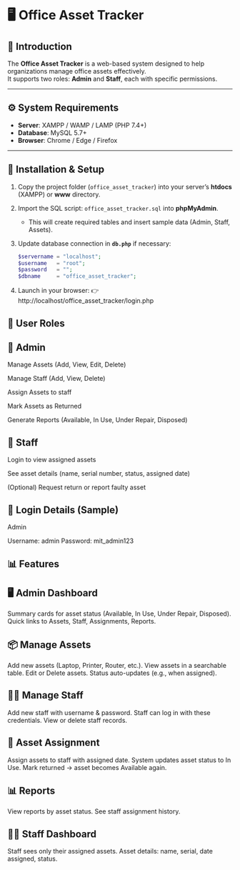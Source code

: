 # 🖥️ Office Asset Tracker

## 📌 Introduction
The **Office Asset Tracker** is a web-based system designed to help organizations manage office assets effectively.  
It supports two roles: **Admin** and **Staff**, each with specific permissions.

---

## ⚙️ System Requirements
- **Server**: XAMPP / WAMP / LAMP (PHP 7.4+)  
- **Database**: MySQL 5.7+  
- **Browser**: Chrome / Edge / Firefox  

---

## 🚀 Installation & Setup
1. Copy the project folder (`office_asset_tracker`) into your server’s **htdocs** (XAMPP) or **www** directory.  
2. Import the SQL script: `office_asset_tracker.sql` into **phpMyAdmin**.  
   - This will create required tables and insert sample data (Admin, Staff, Assets).  
3. Update database connection in **`db.php`** if necessary:  

   ```php
   $servername = "localhost";
   $username   = "root";
   $password   = "";
   $dbname     = "office_asset_tracker";

4. Launch in your browser:
👉 http://localhost/office_asset_tracker/login.php

## 👥 User Roles
## 🔹 Admin

Manage Assets (Add, View, Edit, Delete)

Manage Staff (Add, View, Delete)

Assign Assets to staff

Mark Assets as Returned

Generate Reports (Available, In Use, Under Repair, Disposed)

## 🔹 Staff

Login to view assigned assets

See asset details (name, serial number, status, assigned date)

(Optional) Request return or report faulty asset

## 🔑 Login Details (Sample)

Admin

Username: admin
Password: mit_admin123

## 📊 Features
## 🖥 Admin Dashboard

Summary cards for asset status (Available, In Use, Under Repair, Disposed).
Quick links to Assets, Staff, Assignments, Reports.

## 📦 Manage Assets

Add new assets (Laptop, Printer, Router, etc.).
View assets in a searchable table.
Edit or Delete assets.
Status auto-updates (e.g., when assigned).

## 👨‍💼 Manage Staff

Add new staff with username & password.
Staff can log in with these credentials.
View or delete staff records.

## 🔄 Asset Assignment

Assign assets to staff with assigned date.
System updates asset status to In Use.
Mark returned → asset becomes Available again.

## 📊 Reports

View reports by asset status.
See staff assignment history.

## 👩‍💻 Staff Dashboard

Staff sees only their assigned assets.
Asset details: name, serial, date assigned, status.

